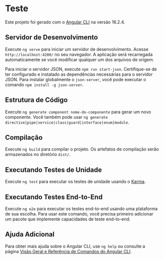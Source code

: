 # Teste

Este projeto foi gerado com o [Angular CLI](https://github.com/angular/angular-cli) na versão 16.2.4.

## Servidor de Desenvolvimento

Execute `ng serve` para iniciar um servidor de desenvolvimento. Acesse `http://localhost:4200/` no seu navegador. A aplicação será recarregada automaticamente se você modificar qualquer um dos arquivos de origem.

Para iniciar o servidor JSON, execute `npm run start-json`. Certifique-se de ter configurado e instalado as dependências necessárias para o servidor JSON. Para instalar globalmente o `json-server`, você pode executar o comando `npm install -g json-server`.

## Estrutura de Código

Execute `ng generate component nome-do-componente` para gerar um novo componente. Você também pode usar `ng generate directive|pipe|service|class|guard|interface|enum|module`.

## Compilação

Execute `ng build` para compilar o projeto. Os artefatos de compilação serão armazenados no diretório `dist/`.

## Executando Testes de Unidade

Execute `ng test` para executar os testes de unidade usando o [Karma](https://karma-runner.github.io).

## Executando Testes End-to-End

Execute `ng e2e` para executar os testes end-to-end usando uma plataforma de sua escolha. Para usar este comando, você precisa primeiro adicionar um pacote que implemente capacidades de teste end-to-end.

## Ajuda Adicional

Para obter mais ajuda sobre o Angular CLI, use `ng help` ou consulte a página [Visão Geral e Referência de Comandos do Angular CLI](https://angular.io/cli).
